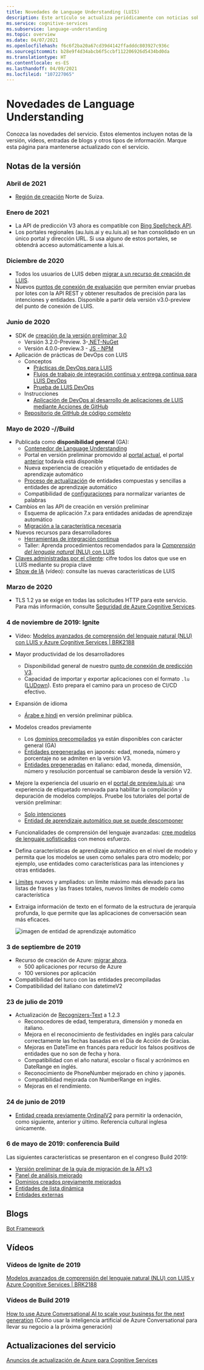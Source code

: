 ```yaml
---
title: Novedades de Language Understanding (LUIS)
description: Este artículo se actualiza periódicamente con noticias sobre la API de Language Understanding de Azure Cognitive Services.
ms.service: cognitive-services
ms.subservice: language-understanding
ms.topic: overview
ms.date: 04/07/2021
ms.openlocfilehash: f6c6f2ba20a67cd39d4142ffadddc803927c936c
ms.sourcegitcommit: b28e9f4d34abcb6f5ccbf112206926d5434bd0da
ms.translationtype: HT
ms.contentlocale: es-ES
ms.lasthandoff: 04/09/2021
ms.locfileid: "107227065"
---
```

# <a name="whats-new-in-language-understanding"></a>Novedades de Language Understanding

Conozca las novedades del servicio. Estos elementos incluyen notas de la versión, vídeos, entradas de blogs y otros tipos de información. Marque esta página para mantenerse actualizado con el servicio.

## <a name="release-notes"></a>Notas de la versión

### <a name="april-2021"></a>Abril de 2021

* [Región de creación](luis-reference-regions.md#publishing-to-europe) Norte de Suiza.

### <a name="january-2021"></a>Enero de 2021

* La API de predicción V3 ahora es compatible con [Bing Spellcheck API](luis-tutorial-bing-spellcheck.md).
* Los portales regionales (au.luis.ai y eu.luis.ai) se han consolidado en un único portal y dirección URL. Si usa alguno de estos portales, se obtendrá acceso automáticamente a luis.ai.

### <a name="december-2020"></a>Diciembre de 2020

* Todos los usuarios de LUIS deben [migrar a un recurso de creación de LUIS](luis-migration-authoring.md).
* Nuevos [puntos de conexión de evaluación](luis-how-to-batch-test.md#batch-testing-using-the-rest-api) que permiten enviar pruebas por lotes con la API REST y obtener resultados de precisión para las intenciones y entidades. Disponible a partir dela versión v3.0-preview del punto de conexión de LUIS.

### <a name="june-2020"></a>Junio de 2020

* SDK de [creación de la versión preliminar 3.0](luis-migration-authoring-entities.md)
    * Versión 3.2.0-Preview. 3-[.NET-NuGet](https://www.nuget.org/packages/Microsoft.Azure.CognitiveServices.Language.LUIS.Authoring/)
    * Versión 4.0.0-preview.3 - [JS - NPM](https://www.npmjs.com/package/@azure/cognitiveservices-luis-authoring)
* Aplicación de prácticas de DevOps con LUIS
    * Conceptos
        * [Prácticas de DevOps para LUIS](luis-concept-devops-sourcecontrol.md)
        * [Flujos de trabajo de integración continua y entrega continua para LUIS DevOps](luis-concept-devops-automation.md)
        * [Prueba de LUIS DevOps](luis-concept-devops-testing.md)
    * Instrucciones
        * [Aplicación de DevOps al desarrollo de aplicaciones de LUIS mediante Acciones de GitHub](luis-how-to-devops-with-github.md)
    * [Repositorio de GitHub de código completo](https://github.com/Azure-Samples/LUIS-DevOps-Template)

### <a name="may-2020---build"></a>Mayo de 2020 -//Build

* Publicada como **disponibilidad general** (GA):
    * [Contenedor de Language Understanding](luis-container-howto.md)
    * Portal en versión preliminar promovido al [portal actual](https://www.luis.ai), el portal [anterior](https://previous.luis.ai) todavía está disponible
    * Nueva experiencia de creación y etiquetado de entidades de aprendizaje automático
    * [Proceso de actualización](migrate-from-composite-entity.md) de entidades compuestas y sencillas a entidades de aprendizaje automático
    * Compatibilidad de [configuraciones](how-to-application-settings-portal.md) para normalizar variantes de palabras
* Cambios en las API de creación en versión preliminar
    * Esquema de aplicación 7.x para entidades anidadas de aprendizaje automático
    * [Migración a la característica necesaria](luis-migration-authoring-entities.md#api-change-constraint-replaced-with-required-feature)
* Nuevos recursos para desarrolladores
    * [Herramientas de integración continua](developer-reference-resource.md#continuous-integration-tools)
    * Taller: Aprenda procedimientos recomendados para la [_Comprensión del lenguaje natural_ (NLU) con LUIS](developer-reference-resource.md#workshops)
* [Claves administradas por el cliente](./encrypt-data-at-rest.md): cifre todos los datos que use en LUIS mediante su propia clave
* [Show de IA](https://channel9.msdn.com/Shows/AI-Show/New-Features-in-Language-Understanding) (vídeo): consulte las nuevas características de LUIS



### <a name="march-2020"></a>Marzo de 2020

* TLS 1.2 ya se exige en todas las solicitudes HTTP para este servicio. Para más información, consulte [Seguridad de Azure Cognitive Services](../cognitive-services-security.md).

### <a name="november-4-2019---ignite"></a>4 de noviembre de 2019: Ignite

* Vídeo: [Modelos avanzados de comprensión del lenguaje natural (NLU) con LUIS y Azure Cognitive Services | BRK2188](https://www.youtube.com/watch?v=JdJEV2jV0_Y)

* Mayor productividad de los desarrolladores
    * Disponibilidad general de nuestro [punto de conexión de predicción V3](luis-migration-api-v3.md).
    * Capacidad de importar y exportar aplicaciones con el formato `.lu` ([LUDown](https://github.com/microsoft/botbuilder-tools/tree/master/packages/Ludown)). Esto prepara el camino para un proceso de CI/CD efectivo.
* Expansión de idioma
    * [Árabe e hindi](luis-language-support.md) en versión preliminar pública.
* Modelos creados previamente
    * Los [dominios precompilados](luis-reference-prebuilt-domains.md) ya están disponibles con carácter general (GA)
    * [Entidades pregeneradas](luis-reference-prebuilt-entities.md#japanese-entity-support) en japonés: edad, moneda, número y porcentaje no se admiten en la versión V3.
    * [Entidades pregeneradas](luis-reference-prebuilt-entities.md#italian-entity-support) en italiano: edad, moneda, dimensión, número y resolución porcentual se cambiaron desde la versión V2.
* Mejore la experiencia del usuario en el [portal de preview.luis.ai](https://preview.luis.ai): una experiencia de etiquetado renovada para habilitar la compilación y depuración de modelos complejos. Pruebe los tutoriales del portal de versión preliminar:
    * [Solo intenciones](tutorial-intents-only.md)
    * [Entidad de aprendizaje automático que se puede descomponer](tutorial-machine-learned-entity.md)
* Funcionalidades de comprensión del lenguaje avanzadas: [cree modelos de lenguaje sofisticados](luis-concept-entity-types.md) con menos esfuerzo.
* Defina características de aprendizaje automático en el nivel de modelo y permita que los modelos se usen como señales para otro modelo; por ejemplo, use entidades como características para las intenciones y otras entidades.
* [Límites](luis-limits.md) nuevos y ampliados: un límite máximo más elevado para las listas de frases y las frases totales, nuevos límites de modelo como característica
* Extraiga información de texto en el formato de la estructura de jerarquía profunda, lo que permite que las aplicaciones de conversación sean más eficaces.

    ![imagen de entidad de aprendizaje automático](./media/whats-new/deep-entity-extraction-example.png)

### <a name="september-3-2019"></a>3 de septiembre de 2019

* Recurso de creación de Azure: [migrar ahora](luis-migration-authoring.md).
    * 500 aplicaciones por recurso de Azure
    * 100 versiones por aplicación
* Compatibilidad del turco con las entidades precompiladas
* Compatibilidad del italiano con datetimeV2

### <a name="july-23-2019"></a>23 de julio de 2019

* Actualización de [Recognizers-Text](https://github.com/microsoft/Recognizers-Text/releases/tag/dotnet-v1.2.3) a 1.2.3
    * Reconocedores de edad, temperatura, dimensión y moneda en italiano.
    * Mejora en el reconocimiento de festividades en inglés para calcular correctamente las fechas basadas en el Día de Acción de Gracias.
    * Mejoras en DateTime en francés para reducir los falsos positivos de entidades que no son de fecha y hora.
    * Compatibilidad con el año natural, escolar o fiscal y acrónimos en DateRange en inglés.
    * Reconocimiento de PhoneNumber mejorado en chino y japonés.
    * Compatibilidad mejorada con NumberRange en inglés.
    * Mejoras en el rendimiento.

### <a name="june-24-2019"></a>24 de junio de 2019

* [Entidad creada previamente OrdinalV2](luis-reference-prebuilt-ordinal-v2.md) para permitir la ordenación, como siguiente, anterior y último. Referencia cultural inglesa únicamente.

### <a name="may-6-2019---build-conference"></a>6 de mayo de 2019: conferencia Build

Las siguientes características se presentaron en el congreso Build 2019:

* [Versión preliminar de la guía de migración de la API v3](luis-migration-api-v3.md)
* [Panel de análisis mejorado](luis-how-to-use-dashboard.md)
* [Dominios creados previamente mejorados](luis-reference-prebuilt-domains.md)
* [Entidades de lista dinámica](schema-change-prediction-runtime.md#dynamic-lists-passed-in-at-prediction-time)
* [Entidades externas](schema-change-prediction-runtime.md#external-entities-passed-in-at-prediction-time)

## <a name="blogs"></a>Blogs

[Bot Framework](https://blog.botframework.com/)

## <a name="videos"></a>Vídeos

### <a name="2019-ignite-videos"></a>Vídeos de Ignite de 2019

[Modelos avanzados de comprensión del lenguaje natural (NLU) con LUIS y Azure Cognitive Services | BRK2188](https://www.youtube.com/watch?v=JdJEV2jV0_Y)

### <a name="2019-build-videos"></a>Vídeos de Build 2019

[How to use Azure Conversational AI to scale your business for the next generation](https://www.youtube.com/watch?v=_k97jd-csuk&feature=youtu.be) (Cómo usar la inteligencia artificial de Azure Conversational para llevar su negocio a la próxima generación)

## <a name="service-updates"></a>Actualizaciones del servicio

[Anuncios de actualización de Azure para Cognitive Services](https://azure.microsoft.com/updates/?product=cognitive-services)